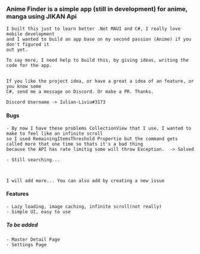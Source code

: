 ### Anime Finder is a simple app (still in development) for anime, manga using JIKAN Api

	I built this just to learn better .Net MAUI and C#, I really love mobile development 
	and I wanted to build an app base on my second passion (Anime) if you don't figured it 
	out yet.

	To say more, I need help to build this, by giving ideas, writing the code for the app.


	If you like the project idea, or have a great a idea of an feature, or you know some 
	C#, send me a message on Discord. Or make a PR. Thanks.

	Discord Username -> Iulian-Liviu#3173 

#### Bugs 
	- By now I have these problems CollectionView that I use, I wanted to make to feel like an infinite scroll
	so I used RemainingItemsThreshold Propertie but the command gets called more that one time so thats it's a bad thing
	because the API has rate limitig some will throw Exception.  -> Solved

	- Still searching...
	


	I will add more... You can also add by creating a new issue

#### Features
	- Lazy loading, image caching, infinite scroll(not really)
	- Simple UI, easy to use

##### To be added
	- Master Detail Page
	- Settings Page
	